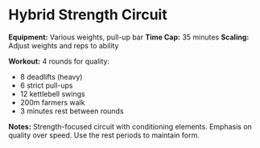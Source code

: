 # Hybrid Strength Circuit

**Equipment:** Various weights, pull-up bar
**Time Cap:** 35 minutes
**Scaling:** Adjust weights and reps to ability

**Workout:**
4 rounds for quality:
- 8 deadlifts (heavy)
- 6 strict pull-ups
- 12 kettlebell swings
- 200m farmers walk
- 3 minutes rest between rounds

**Notes:**
Strength-focused circuit with conditioning elements. Emphasis on quality over speed. Use the rest periods to maintain form.